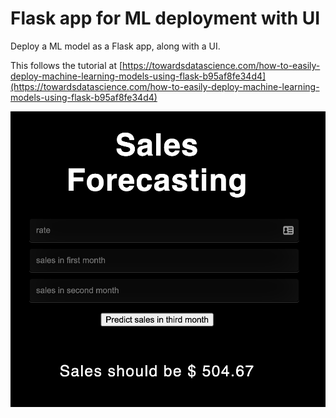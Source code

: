 # Flask app for ML deployment with UI
Deploy a ML model as a Flask app, along with a UI.

This follows the tutorial at [https://towardsdatascience.com/how-to-easily-deploy-machine-learning-models-using-flask-b95af8fe34d4](https://towardsdatascience.com/how-to-easily-deploy-machine-learning-models-using-flask-b95af8fe34d4)

![ui image](./ui.png)